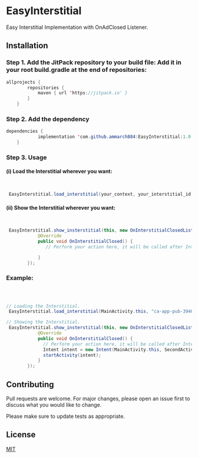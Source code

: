 # EasyInterstitial

Easy Interstitial Implementation with OnAdClosed Listener.

## Installation

### Step 1. Add the JitPack repository to your build file: Add it in your root build.gradle at the end of repositories:


```java
allprojects {
		repositories {
			maven { url 'https://jitpack.io' }
		}
	}
```

### Step 2. Add the dependency

```java
dependencies {
	        implementation 'com.github.ammarch884:EasyInterstitial:1.0.0'
	}
```

### Step 3. Usage

#### (i) Load the Interstitial wherever you want: 

```java


 EasyInterstitial.load_interstitial(your_context, your_interstitial_id, yourLogTag); 


```

#### (ii) Show the Interstitial wherever you want: 

```java


 EasyInterstitial.show_insterstitial(this, new OnInterstitialClosedListener() {
            @Override
            public void OnInterstitialClosed() {
               // Perform your action here, it will be called after InterstitialAd is Closed.

            }
        });


```

### Example:

```java


 
// Loading the Interstitial.
 EasyInterstitial.load_interstitial(MainActivity.this, "ca-app-pub-3940256099942544/1033173712", "Ads_");  

// Showing the Interstitial.
 EasyInterstitial.show_insterstitial(this, new OnInterstitialClosedListener() {
            @Override
            public void OnInterstitialClosed() {
              // Perform your action here, it will be called after InterstitialAd is Closed.
              Intent intent = new Intent(MainActivity.this, SecondActivity.class);
              startActivity(intent);
            }
        });

```

## Contributing
Pull requests are welcome. For major changes, please open an issue first to discuss what you would like to change.

Please make sure to update tests as appropriate.

## License
[MIT](https://github.com/ammarch884/EasyInterstitial/compare/master...add-license-1?quick_pull=1#diff-c693279643b8cd5d248172d9c22cb7cf4ed163a3c98c8a3f69c2717edd3eacb7)
